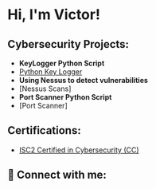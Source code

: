<h1>Hi, I'm Victor!</h1>

<h2>Cybersecurity Projects:</h2>

- <b>KeyLogger Python Script</b>
 - [Python Key Logger](https://github.com/victorF29/KeyLogger/tree/main)
- <b>Using Nessus to detect vulnerabilities</b>
 - [Nessus Scans]
- <b>Port Scanner Python Script</b>
 - [Port Scanner]

<h2>Certifications:</h2>

- [ISC2 Certified in Cybersecurity (CC)](https://www.credly.com/badges/a32483c2-a286-4f88-8bf6-0cddf005d016/linked_in_profile)


<h2> 🤳 Connect with me:</h2>
